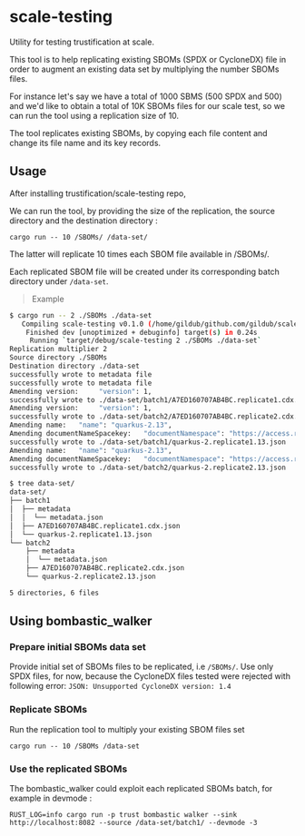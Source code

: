 # scale-testing

Utility for testing trustification at scale.

This tool is to help replicating existing SBOMs (SPDX or CycloneDX) file in order to augment an existing data set by multiplying the number SBOMs files.

For instance let's say we have a total of 1000 SBMS (500 SPDX and 500) and we'd like to obtain a total of 10K SBOMs files for our scale test, so we can run the tool using a replication size of 10.

The tool replicates existing SBOMs, by copying each file content and change its file name and its key records.

## Usage

After installing trustification/scale-testing repo,

We can run the tool, by providing the size of the replication, the source directory and the destination directory :

`cargo run -- 10 /SBOMs/ /data-set/`

The latter will replicate 10 times each SBOM file available in /SBOMs/.

Each replicated SBOM file will be created under its corresponding batch directory under `/data-set`.

> Example

```sh
$ cargo run -- 2 ./SBOMs ./data-set
   Compiling scale-testing v0.1.0 (/home/gildub/github.com/gildub/scale-testing)
    Finished dev [unoptimized + debuginfo] target(s) in 0.24s
     Running `target/debug/scale-testing 2 ./SBOMs ./data-set`
Replication multiplier 2
Source directory ./SBOMs
Destination directory ./data-set
successfully wrote to metadata file
successfully wrote to metadata file
Amending version:     "version": 1,
successfully wrote to ./data-set/batch1/A7ED160707AB4BC.replicate1.cdx.json
Amending version:     "version": 1,
successfully wrote to ./data-set/batch2/A7ED160707AB4BC.replicate2.cdx.json
Amending name:   "name": "quarkus-2.13",
Amending documentNameSpacekey:   "documentNamespace": "https://access.redhat.com/security/data/sbom/beta/spdx/quarkus-2.13-1a6ac4c55918a44fb3bada1b7e7d12f887d67be4",
successfully wrote to ./data-set/batch1/quarkus-2.replicate1.13.json
Amending name:   "name": "quarkus-2.13",
Amending documentNameSpacekey:   "documentNamespace": "https://access.redhat.com/security/data/sbom/beta/spdx/quarkus-2.13-1a6ac4c55918a44fb3bada1b7e7d12f887d67be4",
successfully wrote to ./data-set/batch2/quarkus-2.replicate2.13.json
```

```sh
$ tree data-set/
data-set/
├── batch1
│  ├── metadata
│  │  └── metadata.json
│  ├── A7ED160707AB4BC.replicate1.cdx.json
│  └── quarkus-2.replicate1.13.json
└── batch2
    ├── metadata
    │  └── metadata.json
    ├── A7ED160707AB4BC.replicate2.cdx.json
    └── quarkus-2.replicate2.13.json

5 directories, 6 files
```

## Using bombastic_walker

### Prepare initial SBOMs data set

Provide initial set of SBOMs files to be replicated, i.e `/SBOMs/`.
Use only SPDX files, for now, because the CycloneDX files tested were rejected with following error: `JSON: Unsupported CycloneDX version: 1.4`

### Replicate SBOMs

Run the replication tool to multiply your existing SBOM files set

`cargo run -- 10 /SBOMs /data-set`

### Use the replicated SBOMs

The bombastic_walker could exploit each replicated SBOMs batch, for example in devmode :

`RUST_LOG=info cargo run -p trust bombastic walker --sink http://localhost:8082 --source /data-set/batch1/ --devmode -3`
